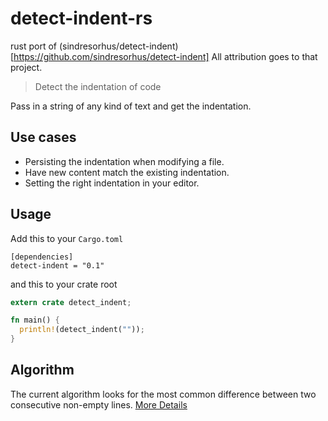 # detect-indent-rs

rust port of
(sindresorhus/detect-indent)[https://github.com/sindresorhus/detect-indent] All
attribution goes to that project.

> Detect the indentation of code

Pass in a string of any kind of text and get the indentation.

## Use cases

- Persisting the indentation when modifying a file.
- Have new content match the existing indentation.
- Setting the right indentation in your editor.


## Usage

Add this to your `Cargo.toml`

```
[dependencies]
detect-indent = "0.1"
```

and this to your crate root

```rs
extern crate detect_indent;

fn main() {
  println!(detect_indent(""));
}
```

## Algorithm

The current algorithm looks for the most common difference between two
consecutive non-empty lines. [More Details](https://github.com/sindresorhus/detect-indent)
